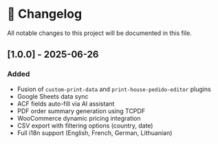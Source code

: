 # 📄 Changelog

All notable changes to this project will be documented in this file.

## [1.0.0] - 2025-06-26

### Added
- Fusion of `custom-print-data` and `print-house-pedido-editor` plugins
- Google Sheets data sync
- ACF fields auto-fill via AI assistant
- PDF order summary generation using TCPDF
- WooCommerce dynamic pricing integration
- CSV export with filtering options (country, date)
- Full i18n support (English, French, German, Lithuanian)
